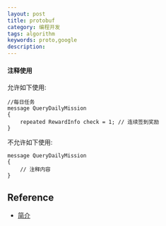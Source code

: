 ```yaml
---
layout: post
title: protobuf
category: 编程开发
tags: algorithm
keywords: proto,google
description: 
---
```


#### 注释使用

允许如下使用:

```
//每日任务 
message QueryDailyMission 
{
	repeated RewardInfo check = 1; // 连续签到奖励
}
```

不允许如下使用:

```
message QueryDailyMission 
{
	// 注释内容 
}
```


## Reference

* [简介](http://blog.csdn.net/caisini_vc/article/details/5599468)
